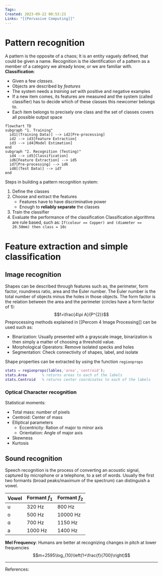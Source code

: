 ```yaml
---
Tags: 
Created: 2023-09-22 00:53:23
Links: "[[Pervasive Computing]]"
---
```

# Pattern recognition
A pattern is the opposite of a chaos; It is an entity vaguely defined, that could be given a name. Recognition is the identification of a pattern as a member of a category we already know, or we are familiar with.
**Classification**: 
- Given a few *classes*.
- Objects are described by *features*
- The system needs a *training set* with positive and negative examples
- If a new item comes, its features are measured and the system (called classifier) has to decide which of these classes this newcomer belongs to.
- Each item belongs to precisely one class and the set of classes covers all possible output space
```mermaid
flowchart TD
subgraph "1. Training"
  id1[(Training Data)] --> id2[Pre-processing]
  id2 --> id3[Feature Extraction]
  id3 --> id4[Model Estimation]
end
subgraph "2. Recognition (Testing)"
  id4 --> id5[Classification]
  id6[Feature Extraction] --> id5
  id7[Pre-processing] --> id6
  id8[(Test Data)] --> id7
end
```
Steps in building a pattern recognition system:
1. Define the classes
2. Choose and extract the features
	- Features have to have discriminative power
	- Enough to **reliably separate** the classes
3. Train the classifier
4. Evaluate the performance of the classification
Classification algorithms are rule based, such as: `If(colour == Copper) and (diameter == 20.50mm) then class = 10c`
# Feature extraction and simple classification
## Image recognition
Shapes can be described through features such as, the perimeter, form factor, roundness ratio, area and the Euler number. The Euler number is the total number of objects minus the holes in those objects.
The form factor is the relation between the area and the perimeter (circles have a form factor of 1): $$f=\frac{4\pi A}{P^{2}}$$
Preprocessing methods explained in [[Percom 4 Image Processing]] can be used such as:
- Binarization: Usually presented with a grayscale image, binarization is then simply a matter of choosing a threshold value.
- Morphological Operators: Remove isolated specks and holes
- Segmentation: Check connectivity of shapes, label, and isolate

Shape properties can be extracted by using the function `regionprops`
```matlab
stats = regionprops(lables,'area','centroid');
stats.Area       % returns areas to each of the labels
stats.Centroid   % returns center coordinates to each of the labels
```
### Optical Character recognition
Statistical moments:
- Total mass: number of pixels
- Centroid: Center of mass
- Elliptical parameters
	- Eccentricity: Ration of major to minor axis
	- Orientation: Angle of major axis
- Skewness
- Kurtosis
## Sound recognition
Speech recognition is the process of converting an acoustic signal, captured by microphone or a telephone, to a set of words. Usually the first two formants (broad peaks/maximum of the spectrum) can distinguish a vowel.

| Vowel | Formant $f_1$ | Formant $f_2$ |
| ----- | ------------- | ------------- |
| u     | 320 Hz        | 800 Hz        |
| o     | 500 Hz        | 10000 Hz      |
| ɑ     | 700 Hz        | 1150 Hz       |
| a     | 1000 Hz       | 1400 Hz       |

**Mel Frequency**: Humans are better at recognizing changes in pitch at lower frequencies $$m=2595\log_{10}\left(1+\frac{f}{700}\right)$$

---
References: